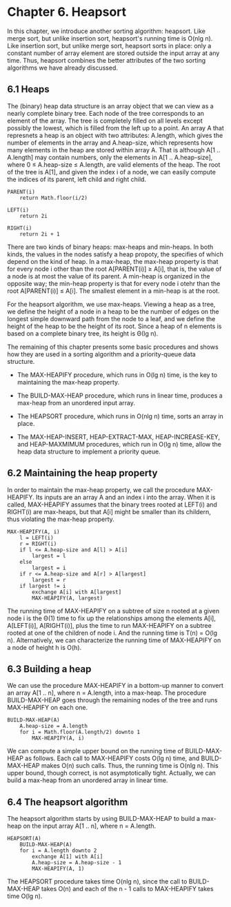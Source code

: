 # Chapter 6. Heapsort

In this chapter, we introduce another sorting algorithm: heapsort. Like merge sort, but unlike insertion sort, heapsort's running time is O(nlg n). Like insertion sort, but unlike merge sort, heapsort sorts in place: only a constant number of array element are stored outside the input array at any time. Thus, heapsort combines the better attributes of the two sorting algorithms we have already discussed.

## 6.1 Heaps

The (binary) heap data structure is an array object that we can view as a nearly complete binary tree. Each node of the tree corresponds to an element of the array. The tree is completely filled on all levels except possibly the lowest, which is filled from the left up to a point. An array A that represnets a heap is an object with two attributes: A.length, which gives the number of elements in the array and A.heap-size, which represents how many elements in the heap are stored within array A. That is although A[1 .. A.length] may contain numbers, only the elements in A[1 .. A.heap-size], where 0 &le; A.heap-size &le; A.length, are valid elements of the heap. The root of the tree is A[1], and given the index i of a node, we can easily compute the indices of its parent, left child and right child.

```
PARENT(i)
	return Math.floor(i/2)

LEFT(i)
	return 2i

RIGHT(i)
	return 2i + 1
```

There are two kinds of binary heaps: max-heaps and min-heaps. In both kinds, the values in the nodes satisfy a heap propoty, the specifies of which depend on the kind of heap. In a max-heap, the max-heap property is that for every node i other than the root A[PARENT(i)] &ge; A[i], that is, the value of a node is at most the value of its parent. A min-heap is organized in the opposite way; the min-heap property is that for every node i otehr than the root A[PARENT(i)] &le; A[i]. The smallest element in a min-heap is at the root.

For the heapsort algorithm, we use max-heaps. Viewing a heap as a tree, we define the height of a node in a heap to be the number of edges on the longest simple downward path from the node to a leaf, and we define the height of the heap to be the height of its root. Since a heap of n elements is based on a complete binary tree, its height is &Theta;(lg n).

The remaining of this chapter presents some basic procedures and shows how they are used in a sorting algorithm and a priority-queue data structure.

- The MAX-HEAPIFY procedure, which runs in O(lg n) time, is the key to maintaining the max-heap property.

- The BUILD-MAX-HEAP procedure, which runs in linear time, produces a max-heap from an unordered input array.

- The HEAPSORT procedure, which runs in O(nlg n) time, sorts an array in place.

- The MAX-HEAP-INSERT, HEAP-EXTRACT-MAX, HEAP-INCREASE-KEY, and HEAP-MAXMIMUM procedures, which run in O(lg n) time, allow the heap data structure to implement a priority queue.

## 6.2 Maintaining the heap property

In order to maintain the max-heap property, we call the procedure MAX-HEAPIFY. Its inputs are an array A and an index i into the array. When it is called, MAX-HEAPIFY assumes that the binary trees rooted at LEFT(i) and RIGHT(i) are max-heaps, but that A[i] might be smaller than its childern, thus violating the max-heap property.

```
MAX-HEAPIFY(A, i)
	l = LEFT(i)
	r = RIGHT(i)
	if l <= A.heap-size and A[l] > A[i]
		largest = l
	else 
		largest = i
	if r <= A.heap-size amd A[r] > A[largest]
		largest = r
	if largest != i
		exchange A[i] with A[largest]
		MAX-HEAPIFY(A, largest)
```

The running time of MAX-HEAPIFY on a subtree of size n rooted at a given node i is the &Theta;(1) time to fix up the relationships among the elements A[i], A[LEFT(i)], A[RIGHT(i)], plus the time to run MAX-HEAPIFY on a subtree rooted at one of the children of node i. And the running time is T(n) = O(lg n). Alternatively, we can characterize the running time of MAX-HEAPIFY on a node of height h is O(h).

## 6.3 Building a heap

We can use the procedure MAX-HEAPIFY in a bottom-up manner to convert an array A[1 .. n], where n = A.length, into a max-heap. The procedure BUILD-MAX-HEAP goes through the remaining nodes of the tree and runs MAX-HEAPIFY on each one.

```
BUILD-MAX-HEAP(A)
	A.heap-size = A.length
	for i = Math.floor(A.length/2) downto 1
		MAX-HEAPIFY(A, i)
```

We can compute a simple upper bound on the running time of BUILD-MAX-HEAP as follows. Each call to MAX-HEAPIFY costs O(lg n) time, and BUILD-MAX-HEAP makes O(n) such calls. Thus, the running time is O(nlg n). This upper bound, though correct, is not asymptotically tight. Actually, we can build a max-heap from an unordered array in linear time.

## 6.4 The heapsort algorithm

The heapsort algorithm starts by using BUILD-MAX-HEAP to build a max-heap on the input array A[1 .. n], where n = A.length.

```
HEAPSORT(A)
	BUILD-MAX-HEAP(A)
	for i = A.length downto 2
		exchange A[1] with A[i]
		A.heap-size = A.heap-size - 1
		MAX-HEAPIFY(A, 1)
```

The HEAPSORT procedure takes time O(nlg n), since the call to BUILD-MAX-HEAP takes O(n) and each of the n - 1 calls to MAX-HEAPIFY takes time O(lg n).
